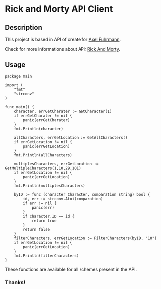 # Rick and Morty API Client

## Description

This project is based in API of create for [Axel Fuhrmann](https://axelfuhrmann.com/).

Check for more informations about API: [Rick And Morty](https://rickandmortyapi.com/).

## Usage

```golang
package main

import (
	"fmt"
	"strconv"
)

func main() {
	character, errGetCharater := GetCharacter(1)
	if errGetCharater != nil {
		panic(errGetCharater)
	}
	fmt.Println(character)

	allCharacters, errGetLocation := GetAllCharacters()
	if errGetLocation != nil {
		panic(errGetLocation)
	}
	fmt.Println(allCharacters)

	multiplesCharacters, errGetLocation := GetMultipleCharacters(1,10,29,101)
	if errGetLocation != nil {
		panic(errGetLocation)
	}
	fmt.Println(multiplesCharacters)

	byID := func (character Character, comparation string) bool {
		id, err := strconv.Atoi(comparation)
		if err != nil {
			panic(err)
		}
		if character.ID == id {
			return true
		}
		return false
	}
	filterCharacters, errGetLocation := FilterCharacters(byID, "10")
	if errGetLocation != nil {
		panic(errGetLocation)
	}
	fmt.Println(filterCharacters)
}

```

These functions are available for all schemes present in the API.

### Thanks!
